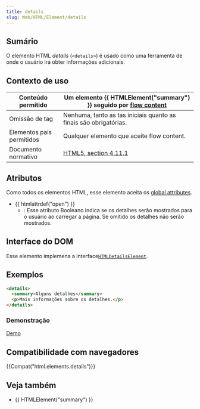 ```yaml
---
title: details
slug: Web/HTML/Element/details
---
```

## Sumário

O elemento HTML _details_ (`<details>`) é usado como uma ferramenta de onde o usuário irá obter informações adicionais.

## Contexto de uso

| Conteúdo permitido        | Um elemento {{ HTMLElement("summary") }} seguido por [flow content](/en/HTML/Content_categories#Flow_content) |
| ------------------------- | --------------------------------------------------------------------------------------------------------------------------------------------------------------- |
| Omissão de tag            | Nenhuma, tanto as tas iniciais quanto as finais são obrigatórias.                                                                                               |
| Elementos pais permitidos | Qualquer elemento que aceite flow content.                                                                                                                      |
| Documento normativo       | [HTML5, section 4.11.1](http://www.whatwg.org/specs/web-apps/current-work/multipage/interactive-elements.html#the-details-element)                              |

## Atributos

Como todos os elementos HTML, esse elemento aceita os [global attributes](/en/HTML/Global_attributes).

- {{ htmlattrdef("open") }}
  - : Esse atributo Booleano indica se os detalhes serão mostrados para o usuário ao carregar a página. Se omitido os detalhes não serão mostrados.

## Interface do DOM

Esse elemento implemena a interface[`HTMLDetailsElement`](/en/DOM/HTMLDetailsElement).

## Exemplos

```html
<details>
  <summary>Alguns detalhes</summary>
  <p>Mais informações sobre os detalhes.</p>
</details>
```

### Demonstração

[Demo](http://html5-demos.appspot.com/static/html5-whats-new/template/index.html#5)

## Compatibilidade com navegadores

{{Compat("html.elements.details")}}

## Veja também

- {{ HTMLElement("summary") }}
